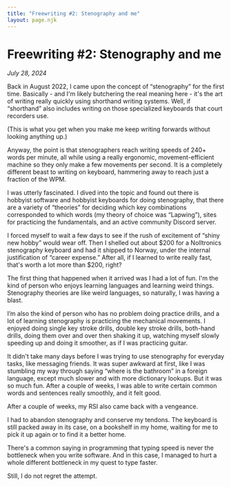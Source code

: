 ```yaml
---
title: "Freewriting #2: Stenography and me"
layout: page.njk
---
```


# Freewriting #2: Stenography and me

_July 28, 2024_

Back in August 2022, I came upon the concept of “stenography” for the first time. Basically - and I'm likely butchering the real meaning here - it's the art of writing really quickly using shorthand writing systems. Well, if “shorthand” also includes writing on those specialized keyboards that court recorders use.

(This is what you get when you make me keep writing forwards without looking anything up.)

Anyway, the point is that stenographers reach writing speeds of 240+ words per minute, all while using a really ergonomic, movement-efficient machine so they only make a few movements per second. It is a completely different beast to writing on keyboard, hammering away to reach just a fraction of the WPM.

I was utterly fascinated. I dived into the topic and found out there is hobbyist software and hobbyist keyboards for doing stenography, that there are a variety of “theories” for deciding which key combinations corresponded to which words (my theory of choice was “Lapwing”), sites for practicing the fundamentals, and an active community Discord server.

I forced myself to wait a few days to see if the rush of excitement of “shiny new hobby” would wear off. Then I shelled out about $200 for a Nolltronics stenography keyboard and had it shipped to Norway, under the internal justification of “career expense.” After all, if I learned to write really fast, that's worth a lot more than $200, right?

The first thing that happened when it arrived was I had a lot of fun. I'm the kind of person who enjoys learning languages and learning weird things. Stenography theories are like weird languages, so naturally, I was having a blast.

I’m also the kind of person who has no problem doing practice drills, and a lot of learning stenography is practicing the mechanical movements. I enjoyed doing single key stroke drills, double key stroke drills, both-hand drills, doing them over and over then shaking it up, watching myself slowly speeding up and doing it smoother, as if I was practicing guitar.

It didn't take many days before I was trying to use stenography for everyday tasks, like messaging friends. It was super awkward at first, like I was stumbling my way through saying “where is the bathroom” in a foreign language, except much slower and with more dictionary lookups. But it was so much fun. After a couple of weeks, I was able to write certain common words and sentences really smoothly, and it felt good.

After a couple of weeks, my RSI also came back with a vengeance.

I had to abandon stenography and conserve my tendons. The keyboard is still packed away in its case, on a bookshelf in my home, waiting for me to pick it up again or to find it a better home.

There's a common saying in programming that typing speed is never the bottleneck when you write software. And in this case, I managed to hurt a whole different bottleneck in my quest to type faster.

Still, I do not regret the attempt.

